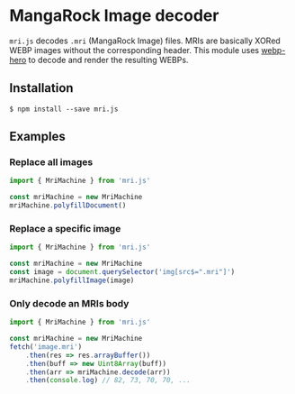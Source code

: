 # MangaRock Image decoder

`mri.js` decodes `.mri` (MangaRock Image) files. MRIs are basically XORed WEBP images without the corresponding header. This module uses [webp-hero](https://github.com/chase-moskal/webp-hero) to decode and render the resulting WEBPs.

## Installation

```
$ npm install --save mri.js
```

## Examples

### Replace all images

```js
import { MriMachine } from 'mri.js'

const mriMachine = new MriMachine
mriMachine.polyfillDocument()
```

### Replace a specific image

```js
import { MriMachine } from 'mri.js'

const mriMachine = new MriMachine
const image = document.querySelector('img[src$=".mri"]')
mriMachine.polyfillImage(image)
```

### Only decode an MRIs body

```js
import { MriMachine } from 'mri.js'

const mriMachine = new MriMachine
fetch('image.mri')
	.then(res => res.arrayBuffer())
	.then(buff => new Uint8Array(buff))
	.then(arr => mriMachine.decode(arr))
	.then(console.log) // 82, 73, 70, 70, ...
```

